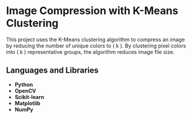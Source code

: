 # Image Compression with K-Means Clustering

This project uses the K-Means clustering algorithm to compress an image by reducing the number of unique colors to \( k \). By clustering pixel colors into \( k \) representative groups, the algorithm reduces image file size.

## Languages and Libraries

- **Python**
- **OpenCV**
- **Scikit-learn**
- **Matplotlib**
- **NumPy**
